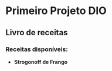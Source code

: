 # Primeiro Projeto DIO

## Livro de receitas

### Receitas disponíveis:

 - **Strogonoff de Frango**